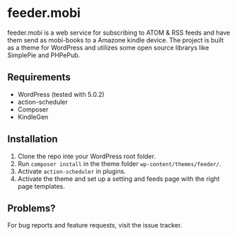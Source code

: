 # feeder.mobi
feeder.mobi is a web service for subscribing to ATOM & RSS feeds and have them send as mobi-books to a Amazone kindle device. The project is built as a theme for WordPress and utilizes some open source librarys like SimplePie and PHPePub.

## Requirements
* WordPress (tested with 5.0.2)
* action-scheduler
* Composer
* KindleGen

## Installation
1. Clone the repo inte your WordPress root folder.
2. Run `composer install` in the theme folder `wp-content/themes/feeder/`.
3. Activate `action-scheduler` in plugins.
4. Activate the theme and set up a setting and feeds page with the right page templates.

## Problems?
For bug reports and feature requests, visit the issue tracker.